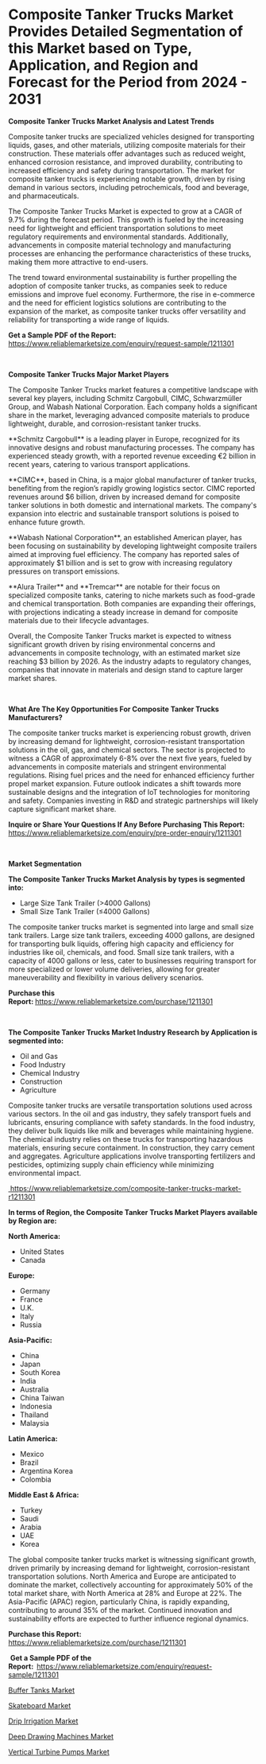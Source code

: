 <p><h1>Composite Tanker Trucks Market Provides Detailed Segmentation of this Market based on Type, Application, and Region and Forecast for the Period from 2024 - 2031</h1></p><p><strong>Composite Tanker Trucks Market Analysis and Latest Trends</strong></p>
<p><p>Composite tanker trucks are specialized vehicles designed for transporting liquids, gases, and other materials, utilizing composite materials for their construction. These materials offer advantages such as reduced weight, enhanced corrosion resistance, and improved durability, contributing to increased efficiency and safety during transportation. The market for composite tanker trucks is experiencing notable growth, driven by rising demand in various sectors, including petrochemicals, food and beverage, and pharmaceuticals.</p><p>The Composite Tanker Trucks Market is expected to grow at a CAGR of 9.7% during the forecast period. This growth is fueled by the increasing need for lightweight and efficient transportation solutions to meet regulatory requirements and environmental standards. Additionally, advancements in composite material technology and manufacturing processes are enhancing the performance characteristics of these trucks, making them more attractive to end-users.</p><p>The trend toward environmental sustainability is further propelling the adoption of composite tanker trucks, as companies seek to reduce emissions and improve fuel economy. Furthermore, the rise in e-commerce and the need for efficient logistics solutions are contributing to the expansion of the market, as composite tanker trucks offer versatility and reliability for transporting a wide range of liquids.</p></p>
<p><strong>Get a Sample PDF of the Report:&nbsp;</strong> <a href="https://www.reliablemarketsize.com/enquiry/request-sample/1211301?utm_campaign=1186&utm_medium=2&utm_source=Github&utm_content=ia&utm_term=05102024&utm_id=composite-tanker-trucks">https://www.reliablemarketsize.com/enquiry/request-sample/1211301</a></p>
<p>&nbsp;</p>
<p><strong>Composite Tanker Trucks Major Market Players</strong></p>
<p><p>The Composite Tanker Trucks market features a competitive landscape with several key players, including Schmitz Cargobull, CIMC, Schwarzmüller Group, and Wabash National Corporation. Each company holds a significant share in the market, leveraging advanced composite materials to produce lightweight, durable, and corrosion-resistant tanker trucks.</p><p>**Schmitz Cargobull** is a leading player in Europe, recognized for its innovative designs and robust manufacturing processes. The company has experienced steady growth, with a reported revenue exceeding €2 billion in recent years, catering to various transport applications.</p><p>**CIMC**, based in China, is a major global manufacturer of tanker trucks, benefiting from the region’s rapidly growing logistics sector. CIMC reported revenues around $6 billion, driven by increased demand for composite tanker solutions in both domestic and international markets. The company's expansion into electric and sustainable transport solutions is poised to enhance future growth.</p><p>**Wabash National Corporation**, an established American player, has been focusing on sustainability by developing lightweight composite trailers aimed at improving fuel efficiency. The company has reported sales of approximately $1 billion and is set to grow with increasing regulatory pressures on transport emissions.</p><p>**Alura Trailer** and **Tremcar** are notable for their focus on specialized composite tanks, catering to niche markets such as food-grade and chemical transportation. Both companies are expanding their offerings, with projections indicating a steady increase in demand for composite materials due to their lifecycle advantages.</p><p>Overall, the Composite Tanker Trucks market is expected to witness significant growth driven by rising environmental concerns and advancements in composite technology, with an estimated market size reaching $3 billion by 2026. As the industry adapts to regulatory changes, companies that innovate in materials and design stand to capture larger market shares.</p></p>
<p>&nbsp;</p>
<p><strong>What Are The Key Opportunities For Composite Tanker Trucks Manufacturers?</strong></p>
<p><p>The composite tanker trucks market is experiencing robust growth, driven by increasing demand for lightweight, corrosion-resistant transportation solutions in the oil, gas, and chemical sectors. The sector is projected to witness a CAGR of approximately 6-8% over the next five years, fueled by advancements in composite materials and stringent environmental regulations. Rising fuel prices and the need for enhanced efficiency further propel market expansion. Future outlook indicates a shift towards more sustainable designs and the integration of IoT technologies for monitoring and safety. Companies investing in R&D and strategic partnerships will likely capture significant market share.</p></p>
<p><strong>Inquire or Share Your Questions If Any Before Purchasing This Report:</strong> <a href="https://www.reliablemarketsize.com/enquiry/pre-order-enquiry/1211301?utm_campaign=1186&utm_medium=2&utm_source=Github&utm_content=ia&utm_term=05102024&utm_id=composite-tanker-trucks">https://www.reliablemarketsize.com/enquiry/pre-order-enquiry/1211301</a></p>
<p>&nbsp;</p>
<p><strong>Market Segmentation</strong></p>
<p><strong>The Composite Tanker Trucks Market Analysis by types is segmented into:</strong></p>
<p><ul><li>Large Size Tank Trailer (>4000 Gallons)</li><li>Small Size Tank Trailer (≤4000 Gallons)</li></ul></p>
<p><p>The composite tanker trucks market is segmented into large and small size tank trailers. Large size tank trailers, exceeding 4000 gallons, are designed for transporting bulk liquids, offering high capacity and efficiency for industries like oil, chemicals, and food. Small size tank trailers, with a capacity of 4000 gallons or less, cater to businesses requiring transport for more specialized or lower volume deliveries, allowing for greater maneuverability and flexibility in various delivery scenarios.</p></p>
<p><strong>Purchase this Report:&nbsp;</strong><a href="https://www.reliablemarketsize.com/purchase/1211301?utm_campaign=1186&utm_medium=2&utm_source=Github&utm_content=ia&utm_term=05102024&utm_id=composite-tanker-trucks">https://www.reliablemarketsize.com/purchase/1211301</a></p>
<p>&nbsp;</p>
<p><strong>The Composite Tanker Trucks Market Industry Research by Application is segmented into:</strong></p>
<p><ul><li>Oil and Gas</li><li>Food Industry</li><li>Chemical Industry</li><li>Construction</li><li>Agriculture</li></ul></p>
<p><p>Composite tanker trucks are versatile transportation solutions used across various sectors. In the oil and gas industry, they safely transport fuels and lubricants, ensuring compliance with safety standards. In the food industry, they deliver bulk liquids like milk and beverages while maintaining hygiene. The chemical industry relies on these trucks for transporting hazardous materials, ensuring secure containment. In construction, they carry cement and aggregates. Agriculture applications involve transporting fertilizers and pesticides, optimizing supply chain efficiency while minimizing environmental impact.</p></p>
<p><a href="https://www.reliablemarketsize.com/composite-tanker-trucks-market-r1211301?utm_campaign=1186&utm_medium=2&utm_source=Github&utm_content=ia&utm_term=05102024&utm_id=composite-tanker-trucks">&nbsp;https://www.reliablemarketsize.com/composite-tanker-trucks-market-r1211301</a></p>
<p><strong>In terms of Region, the Composite Tanker Trucks Market Players available by Region are:</strong></p>
<p>
    <p> <strong> North America: </strong>
        <ul>
            <li>United States</li>
            <li>Canada</li>
        </ul>
        </p> 
    <p> <strong> Europe: </strong>
        <ul>
            <li>Germany</li>
            <li>France</li>
            <li>U.K.</li>
            <li>Italy</li>
            <li>Russia</li>
        </ul>
        </p> 
    <p> <strong> Asia-Pacific: </strong>
        <ul>
            <li>China</li>
            <li>Japan</li>
            <li>South Korea</li>
            <li>India</li>
            <li>Australia</li>
            <li>China Taiwan</li>
            <li>Indonesia</li>
            <li>Thailand</li>
            <li>Malaysia</li>
        </ul>
        </p> 
    <p> <strong> Latin America: </strong>
        <ul>
            <li>Mexico</li>
            <li>Brazil</li>
            <li>Argentina Korea</li>
            <li>Colombia</li>
        </ul>
        </p> 
    <p> <strong> Middle East & Africa: </strong>
        <ul>
            <li>Turkey</li>
            <li>Saudi</li>
            <li>Arabia</li>
            <li>UAE</li>
            <li>Korea</li>
        </ul>
    </p>
    </p>
<p><p>The global composite tanker trucks market is witnessing significant growth, driven primarily by increasing demand for lightweight, corrosion-resistant transportation solutions. North America and Europe are anticipated to dominate the market, collectively accounting for approximately 50% of the total market share, with North America at 28% and Europe at 22%. The Asia-Pacific (APAC) region, particularly China, is rapidly expanding, contributing to around 35% of the market. Continued innovation and sustainability efforts are expected to further influence regional dynamics.</p></p>
<p><strong>Purchase this Report: </strong><a href="https://www.reliablemarketsize.com/purchase/1211301?utm_campaign=1186&utm_medium=2&utm_source=Github&utm_content=ia&utm_term=05102024&utm_id=composite-tanker-trucks">https://www.reliablemarketsize.com/purchase/1211301</a></p>
<p>&nbsp;<strong>Get a Sample PDF of the Report:&nbsp;&nbsp;</strong><a href="https://www.reliablemarketsize.com/enquiry/request-sample/1211301?utm_campaign=1186&utm_medium=2&utm_source=Github&utm_content=ia&utm_term=05102024&utm_id=composite-tanker-trucks">https://www.reliablemarketsize.com/enquiry/request-sample/1211301</a></p>
<p><strong></strong></p>
<p><p><a href="https://www.linkedin.com/pulse/global-perspectives-buffer-tanks-market-trends-forecast-2024-tm1ce?utm_campaign=1186&utm_medium=2&utm_source=Github&utm_content=ia&utm_term=05102024&utm_id=composite-tanker-trucks">Buffer Tanks Market</a></p><p><a href="https://www.linkedin.com/pulse/strategic-roadmap-global-skateboard-market-insights-opportunities-oxgxc?utm_campaign=1186&utm_medium=2&utm_source=Github&utm_content=ia&utm_term=05102024&utm_id=composite-tanker-trucks">Skateboard Market</a></p><p><a href="https://www.linkedin.com/pulse/exploring-drip-irrigation-market-dynamics-global-trends-bgq8e?utm_campaign=1186&utm_medium=2&utm_source=Github&utm_content=ia&utm_term=05102024&utm_id=composite-tanker-trucks">Drip Irrigation Market</a></p><p><a href="https://www.linkedin.com/pulse/deep-drawing-machines-market-global-insights-sales-trends-ajgae?utm_campaign=1186&utm_medium=2&utm_source=Github&utm_content=ia&utm_term=05102024&utm_id=composite-tanker-trucks">Deep Drawing Machines Market</a></p><p><a href="https://www.linkedin.com/pulse/vertical-turbine-pumps-market-global-regional-analysis-bhufe?utm_campaign=1186&utm_medium=2&utm_source=Github&utm_content=ia&utm_term=05102024&utm_id=composite-tanker-trucks">Vertical Turbine Pumps Market</a></p></p>